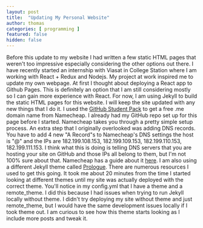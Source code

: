 ```yaml
---
layout: post
title:  "Updating My Personal Website"
author: thomas
categories: [ programming ]
featured: false
hidden: false
---
```

Before this update to my website I had written a few static HTML pages that weren't too impressive especially considering the other options out there.
I have recently started an internship with Viasat in College Station where I am working with React + Redux and Nodejs.
My project at work inspired me to update my own webpage.
At first I thought about deploying a React app to Github Pages.
This is definitely an option that I am still considering mostly so I can gain more experience with React.
For now, I am using Jekyll to build the static HTML pages for this website.
I will keep the site updated with any new things that I do it.
I used the [GitHub Student Pack](https://education.github.com/pack) to get a free .me domain name from Namecheap.
I already had my GitHub repo set up for this page before I started.
Namecheap takes you through a pretty simple setup process.
An extra step that I originally overlooked was adding DNS records.
You have to add 4 new "A Record"s to Namecheap's DNS settings the host is "@" and the IPs are 182.199.108.153, 182.199.109.153, 182.199.110.153, 182.199.111.153.
I think what this is doing is telling DNS servers that you are hosting your site on GitHub and those IPs all belong to them, but I'm not 100% sure about that.
Namecheap has a guide about it [here](https://www.namecheap.com/support/knowledgebase/article.aspx?type=article&contentid=9645&categoryid=2208&rating=5).
I am also using a different Jekyll theme called [Prologue](https://github.com/chrisbobbe/jekyll-theme-prologue).
There are numerous resources I used to get this going.
It took me about 20 minutes from the time I started looking at different themes until my site was actually deployed with the correct theme.
You'll notice in my config.yml that I have a theme and a remote_theme.
I did this because I had issues when trying to run Jekyll locally without theme.
I didn't try deploying my site without theme and just remote_theme, but I would have the same development issues locally if I took theme out.
I am curious to see how this theme starts looking as I include more posts and tweak it.
